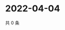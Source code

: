 # 2022-04-04

共 0 条

<!-- BEGIN WEIBO -->
<!-- 最后更新时间 Mon Apr 04 2022 05:13:20 GMT+0800 (China Standard Time) -->

<!-- END WEIBO -->
